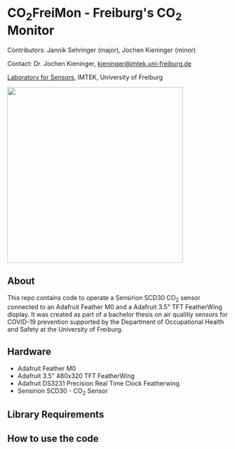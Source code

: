 # CO<sub>2</sub>FreiMon - Freiburg's CO<sub>2</sub> Monitor 


Contributors: Jannik Sehringer (major), Jochen Kieninger (minor)

Contact: Dr. Jochen Kieninger, kieninger@imtek.uni-freiburg.de

[Laboratory for Sensors](https://www.imtek.de/laboratories/sensors/sensors_home?set_language=en), IMTEK, University of Freiburg

<img src="CO2Monitor.jpg" width="400">

## About
This repo contains code to operate a Sensirion SCD30 CO<sub>2</sub> sensor connected to an Adafruit Feather M0 and a Adafruit 3.5" TFT FeatherWing display. It was created as part of a bachelor thesis on air qualitiy sensors for COVID-19 prevention supported by the Department of Occupational Health and Safety at the University of Freiburg.

## Hardware
* Adafruit Feather M0
* Adafruit 3.5" 480x320 TFT FeatherWing
* Adafruit DS3231 Precision Real Time Clock Featherwing
* Sensirion SCD30 - CO<sub>2</sub> Sensor

## Library Requirements

## How to use the code


